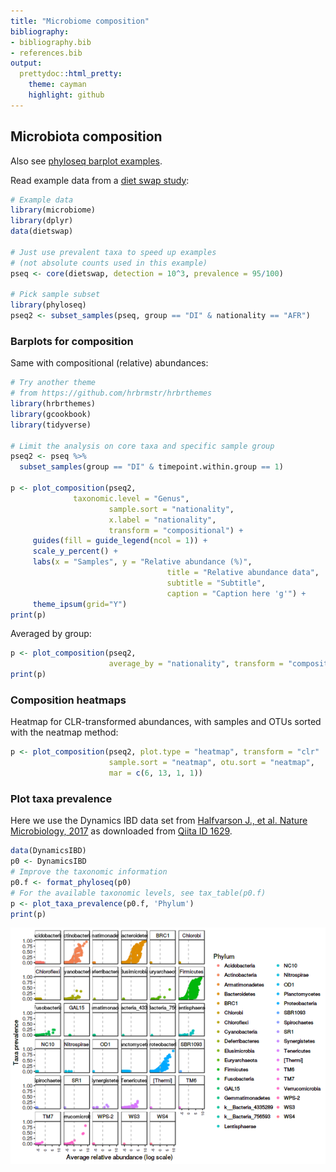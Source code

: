 ```yaml
---
title: "Microbiome composition"
bibliography: 
- bibliography.bib
- references.bib
output: 
  prettydoc::html_pretty:
    theme: cayman
    highlight: github
---
```

  <!--
  %\VignetteEngine{knitr::rmarkdown}
  %\VignetteIndexEntry{microbiome tutorial - composition}
  %\usepackage[utf8]{inputenc}
  %\VignetteEncoding{UTF-8}  
-->
  
  
## Microbiota composition
  

Also see [phyloseq barplot examples](http://joey711.github.io/phyloseq/plot_bar-examples.html).
  
Read example data from a [diet swap study](http://dx.doi.org/10.1038/ncomms7342):
  

```r
# Example data
library(microbiome)
library(dplyr)
data(dietswap)

# Just use prevalent taxa to speed up examples
# (not absolute counts used in this example)
pseq <- core(dietswap, detection = 10^3, prevalence = 95/100)

# Pick sample subset
library(phyloseq)
pseq2 <- subset_samples(pseq, group == "DI" & nationality == "AFR")
```

### Barplots for composition

Same with compositional (relative) abundances:
  

```r
# Try another theme
# from https://github.com/hrbrmstr/hrbrthemes
library(hrbrthemes)
library(gcookbook)
library(tidyverse)

# Limit the analysis on core taxa and specific sample group
pseq2 <- pseq %>%
  subset_samples(group == "DI" & timepoint.within.group == 1)

p <- plot_composition(pseq2,
		      taxonomic.level = "Genus",
                      sample.sort = "nationality",
                      x.label = "nationality",
                      transform = "compositional") +
     guides(fill = guide_legend(ncol = 1)) +
     scale_y_percent() +
     labs(x = "Samples", y = "Relative abundance (%)",
                                   title = "Relative abundance data",
                                   subtitle = "Subtitle",
                                   caption = "Caption here 'g'") + 
     theme_ipsum(grid="Y")
print(p)  
```


Averaged by group:
  

```r
p <- plot_composition(pseq2,
                      average_by = "nationality", transform = "compositional")
print(p)
```



### Composition heatmaps


Heatmap for CLR-transformed abundances, with samples and OTUs sorted with the neatmap method:
  

```r
p <- plot_composition(pseq2, plot.type = "heatmap", transform = "clr"
                      sample.sort = "neatmap", otu.sort = "neatmap",
                      mar = c(6, 13, 1, 1))
```



### Plot taxa prevalence

Here we use the Dynamics IBD data set from [Halfvarson J., et al. Nature Microbiology, 2017](http://www.nature.com/articles/nmicrobiol20174) as downloaded from [Qiita ID 1629](https://qiita.ucsd.edu/study/description/1629). 


```r
data(DynamicsIBD)
p0 <- DynamicsIBD
# Improve the taxonomic information
p0.f <- format_phyloseq(p0)
# For the available taxonomic levels, see tax_table(p0.f)
p <- plot_taxa_prevalence(p0.f, 'Phylum')
print(p)
```

![plot of chunk unnamed-chunk-1](figure/unnamed-chunk-1-1.png)

